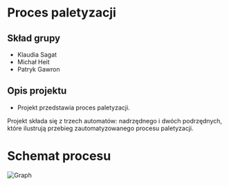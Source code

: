 # Proces paletyzacji
## Skład grupy
* Klaudia Sagat
* Michał Heit
* Patryk Gawron

## Opis projektu

- Projekt przedstawia proces paletyzacji. 

Projekt składa się z trzech automatów: nadrzędnego i dwóch podrzędnych, które ilustrują przebieg zautomatyzowanego procesu paletyzacji.

# Schemat procesu
![Graph](https://github.com/patrykGawron/TSWR_projekt/blob/master/diagrams.png)

